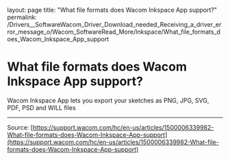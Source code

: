 layout: page
title: "What file formats does Wacom Inkspace App support?"
permalink: /Drivers__SoftwareWacom_Driver_Download_needed_Receiving_a_driver_error_message_o/Wacom_SoftwareRead_More/Inkspace/What_file_formats_does_Wacom_Inkspace_App_support

# What file formats does Wacom Inkspace App support?

Wacom Inkspace App lets you export your sketches as PNG, JPG, SVG, PDF, PSD and WILL files

---
Source: [https://support.wacom.com/hc/en-us/articles/1500006339982-What-file-formats-does-Wacom-Inkspace-App-support](https://support.wacom.com/hc/en-us/articles/1500006339982-What-file-formats-does-Wacom-Inkspace-App-support)
